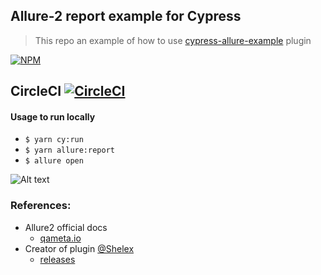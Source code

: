 Allure-2 report example for Cypress
-----------------------------------
> This repo an example of how to use [cypress-allure-example](https://www.npmjs.com/package/@shelex/cypress-allure-plugin) plugin

[![NPM][npm-icon]][npm-url]

## CircleCI [![CircleCI](https://circleci.com/gh/Ebazhanov/cypress-allure2-report-example.svg?style=svg)](https://circleci.com/gh/Ebazhanov/cypress-allure2-report-example)

#### Usage to run locally
- `$ yarn cy:run`
- `$ yarn allure:report`
- `$ allure open`

![Alt text](https://monosnap.com/image/1Lz0Oyrc5f01YdL33bMvJC8pGrkCKz)

### References:
- Allure2 official docs 
  - [qameta.io](https://docs.qameta.io/allure/#_get_started)
- Creator of plugin [@Shelex](https://github.com/Shelex/cypress-allure-plugin)
  - [releases](https://github.com/Shelex/cypress-allure-plugin/releases)

[npm-icon]: https://nodei.co/npm/cypress-allure-plugin.svg?downloads=true
[npm-url]: https://www.npmjs.com/package/@shelex/cypress-allure-plugin
